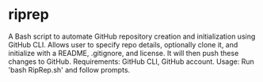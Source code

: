 # riprep
A Bash script to automate GitHub repository creation and initialization using GitHub CLI. Allows user to specify repo details, optionally clone it, and initialize with a README, .gitignore, and license. It will then push these changes to GitHub. Requirements: GitHub CLI, GitHub account. Usage: Run 'bash RipRep.sh' and follow prompts.
